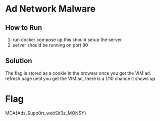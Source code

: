 # Ad Network Malware #

## How to Run
1. run docker compose up this should setup the server
1. server should be running on port 80

## Solution ##

The flag is stored as a cookie in the browser once you get the VIM ad. refresh page until you get the VIM ad, there is a 1/10 chance it shows up


# Flag

MCA{Ads_Supp0rt_webSit3z_MON$Y}